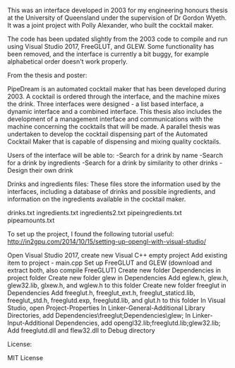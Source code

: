 This was an interface developed in 2003 for my engineering honours thesis at the University of Queensland under the supervision of Dr Gordon Wyeth. It was a joint project with Polly Alexander, who built the cocktail maker.

The code has been updated slightly from the 2003 code to compile and run using Visual Studio 2017, FreeGLUT, and GLEW.
Some functionality has been removed, and the interface is currently a bit buggy, for example alphabetical order doesn't work properly.

From the thesis and poster:

PipeDream is an automated cocktail maker that has been developed during 2003. 
A cocktail is ordered through the interface, and the machine mixes the drink. 
Three interfaces were designed - a list based interface, a dynamic interface and a combined interface. This thesis also includes the development of a management interface and communications with the machine concerning the cocktails that will be made. 
A parallel thesis was undertaken to develop the cocktail dispensing part of the Automated Cocktail Maker that is capable of dispensing and mixing quality cocktails.

Users of the interface will be able to:
-Search for a drink by name
-Search for a drink by ingredients
-Search for a drink by similarity to other drinks
-Design their own drink

Drinks and ingredients files:
These files store the information used by the interfaces, including a database of drinks and possible ingredients, and information on the ingredients available in the cocktail maker.

drinks.txt
ingredients.txt
ingredients2.txt
pipeingredients.txt
pipeamounts.txt

To set up the project, I found the following tutorial useful:
http://in2gpu.com/2014/10/15/setting-up-opengl-with-visual-studio/

Open Visual Studio 2017, create new Visual C++ empty project
Add existing item to project - main.cpp
Set up FreeGLUT and GLEW (download and extract both, also compile FreeGLUT)
Create new folder Dependencies in project folder
Create new folder glew in Dependencies
Add eglew.h, glew.h, glew32.lib, glxew.h, and wglew.h to this folder
Create new folder freeglut in Dependencies
Add freeglut.h, freeglut_ext.h, freeglut_staticd.lib, freeglut_std.h, freeglutd.exp, freeglutd.lib, and glut.h to this folder
In Visual Studio, open Project-Properties
In Linker-General-Additional Library Directories, add Dependencies\freeglut;Dependencies\glew;
In Linker-Input-Additional Dependencies, add opengl32.lib;freeglutd.lib;glew32.lib;
Add freeglutd.dll and flew32.dll to Debug directory

License:

MIT License
